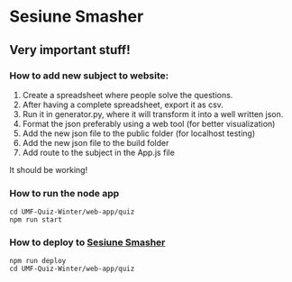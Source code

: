 # Sesiune Smasher

## Very important stuff!

### How to add new subject to website: 
1. Create a spreadsheet where people solve the questions.
2. After having a complete spreadsheet, export it as csv.
3. Run it in generator.py, where it will transform it into a well written json.
4. Format the json preferably using a web tool (for better visualization)
5. Add the new json file to the public folder (for localhost testing)
6. Add the new json file to the build folder
7. Add route to the subject in the App.js file

It should be working!

### How to run the node app
```
cd UMF-Quiz-Winter/web-app/quiz
npm run start
```

### How to deploy to [Sesiune Smasher](https://umfquizwinter.github.io/UMF-Quiz-Winter/)
```
npm run deploy
cd UMF-Quiz-Winter/web-app/quiz
```
